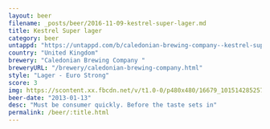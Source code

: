 ```yaml
---
layout: beer
filename: _posts/beer/2016-11-09-kestrel-super-lager.md
title: Kestrel Super lager
category: beer
untappd: "https://untappd.com/b/caledonian-brewing-company--kestrel-super-premium/1572472"
country: "United Kingdom"
brewery: "Caledonian Brewing Company "
breweryURL: "/brewery/caledonian-brewing-company.html"
style: "Lager - Euro Strong"
score: 3
img: https://scontent.xx.fbcdn.net/v/t1.0-0/p480x480/16679_10151428525733745_2106487431_n.jpg?oh=a2d6cde19e9c587bafb4b7fa20aaf8b7&oe=594098AA
beer-date: "2013-01-13"
desc: "Must be consumer quickly. Before the taste sets in"
permalink: /beer/:title.html
---
```

